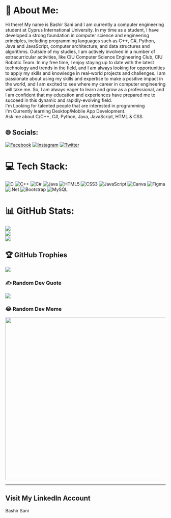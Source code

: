 # 💫 About Me:
Hi there! My name is Bashir Sani and I am currently a computer engineering student at Cyprus International University. 
In my time as a student, I have developed a strong foundation in computer science and engineering principles, including programming languages such as C++, C#, Python, Java and JavaScript, computer architecture, and data structures and algorithms.
Outside of my studies, I am actively involved in a number of extracurricular activities, like CIU Computer Science Engineering Club, CIU Robotic Team. In my free time, I enjoy staying up to date with the latest technology and trends in the field, and I am always looking for opportunities to apply my skills and knowledge in real-world projects and challenges.
I am passionate about using my skills and expertise to make a positive impact in the world, and I am excited to see where my career in computer engineering will take me. 
So, I am always eager to learn and grow as a professional, and I am confident that my education and experiences have prepared me to succeed in this dynamic and rapidly-evolving field.
<br>I'm Looking for talented people that are interested in programming<br>I'm Currently learning Desktop/Mobile App Development.<br>Ask me about C/C++, C#, Python, Java, JavaScript, HTML & CSS.<br>


## 🌐 Socials:
[![Facebook](https://img.shields.io/badge/Facebook-%231877F2.svg?logo=Facebook&logoColor=white)](https://facebook.com/alajiibash) [![Instagram](https://img.shields.io/badge/Instagram-%23E4405F.svg?logo=Instagram&logoColor=white)](https://instagram.com/alaji_bash_) [![Twitter](https://img.shields.io/badge/Twitter-%231DA1F2.svg?logo=Twitter&logoColor=white)](https://twitter.com/Alaji_Bash) 

# 💻 Tech Stack:
![C](https://img.shields.io/badge/c-%2300599C.svg?style=for-the-badge&logo=c&logoColor=white) ![C++](https://img.shields.io/badge/c++-%2300599C.svg?style=for-the-badge&logo=c%2B%2B&logoColor=white) ![C#](https://img.shields.io/badge/c%23-%23239120.svg?style=for-the-badge&logo=c-sharp&logoColor=white) ![Java](https://img.shields.io/badge/java-%23ED8B00.svg?style=for-the-badge&logo=java&logoColor=white) ![HTML5](https://img.shields.io/badge/html5-%23E34F26.svg?style=for-the-badge&logo=html5&logoColor=white) ![CSS3](https://img.shields.io/badge/css3-%231572B6.svg?style=for-the-badge&logo=css3&logoColor=white) ![JavaScript](https://img.shields.io/badge/javascript-%23323330.svg?style=for-the-badge&logo=javascript&logoColor=%23F7DF1E) ![Canva](https://img.shields.io/badge/Canva-%2300C4CC.svg?style=for-the-badge&logo=Canva&logoColor=white) 	![Figma](https://img.shields.io/badge/figma-%23F24E1E.svg?style=for-the-badge&logo=figma&logoColor=white) ![.Net](https://img.shields.io/badge/.NET-5C2D91?style=for-the-badge&logo=.net&logoColor=white) ![Bootstrap](https://img.shields.io/badge/bootstrap-%23563D7C.svg?style=for-the-badge&logo=bootstrap&logoColor=white) ![MySQL](https://img.shields.io/badge/mysql-%2300f.svg?style=for-the-badge&logo=mysql&logoColor=white)
# 📊 GitHub Stats:
![](https://github-readme-stats.vercel.app/api?username=AlajeBash&theme=dark&hide_border=false&include_all_commits=false&count_private=false)<br/>
![](https://github-readme-streak-stats.herokuapp.com/?user=AlajeBash&theme=dark&hide_border=false)<br/>
![](https://github-readme-stats.vercel.app/api/top-langs/?username=AlajeBash&theme=dark&hide_border=false&include_all_commits=false&count_private=false&layout=compact)

## 🏆 GitHub Trophies
![](https://github-profile-trophy.vercel.app/?username=AlajeBash&theme=radical&no-frame=false&no-bg=false&margin-w=4)

### ✍️ Random Dev Quote
![](https://quotes-github-readme.vercel.app/api?type=horizontal&theme=tokyonight)

### 😂 Random Dev Meme
<img src="https://random-memer.herokuapp.com/" width="512px"/>

---
<!-- ![](https://visitcount.itsvg.in/api?id=AlajeBash&icon=0&color=0)](https://visitcount.itsvg.in) -->

<!-- Proudly created with GPRM ( https://gprm.itsvg.in ) -->

## Visit My LinkedIn Account
<script src="https://platform.linkedin.com/badges/js/profile.js" async defer type="text/javascript"></script>
<div class="badge-base LI-profile-badge" data-locale="en_US" data-size="medium" data-theme="dark" data-type="HORIZONTAL" data-vanity="alajeebash" data-version="v1"><a class="badge-base__link LI-simple-link" img src="https://cy.linkedin.com/in/alajeebash?trk=profile-badge">Bashir Sani</a></div>
              
<!--a href="https://visitcount.itsvg.in">
  <img src="https://visitcount.itsvg.in/api?id=Abba&label=Profile%20Views&color=12&icon=5&pretty=true" />
</a-->
